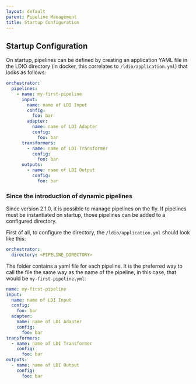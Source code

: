 ```yaml
---
layout: default
parent: Pipeline Management
title: Startup Configuration
---
```


## Startup Configuration

On startup, pipelines can be defined by creating an application YAML file in the LDIO directory
(in docker, this correlates to `/ldio/application.yml`) that looks as follows:

````yaml
orchestrator:
  pipelines:
    - name: my-first-pipeline
      input:
        name: name of LDI Input
        config:
          foo: bar
        adapter:
          name: name of LDI Adapter
          config:
            foo: bar
      transformers:
        - name: name of LDI Transformer
          config:
            foo: bar
      outputs:
        - name: name of LDI Output
          config:
            foo: bar
````

### Since the introduction of dynamic pipelines

Since version 2.1.0, it is possible to manage pipelines on the fly. If pipelines must be instantiated on startup, those
pipelines can be added to a configured directory.

First of all, to configure the directory, the `/ldio/application.yml` should look like this:

````yaml
orchestrator:
  directory: <PIPELINE_DIRECTORY>
````

The folder contains a yaml file for each pipeline. It is the preferred way to call the file the same way as the name of
the pipeline, in this case, that would be `my-first-pipeline.yml`:

```yaml
name: my-first-pipeline
input:
  name: name of LDI Input
  config:
    foo: bar
  adapter:
    name: name of LDI Adapter
    config:
      foo: bar
transformers:
  - name: name of LDI Transformer
    config:
      foo: bar
outputs:
  - name: name of LDI Output
    config:
      foo: bar
```
